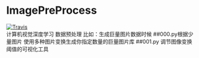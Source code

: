 # ImagePreProcess
[![Travis](https://img.shields.io/travis/rust-lang/rust.svg)]()  
计算机视觉深度学习  数据预处理 比如：生成巨量图片数据时候
##000.py根据少量图片 使用多种图片变换生成你指定数量的巨量图片库
##001.py 调节图像变换阈值的可视化工具
